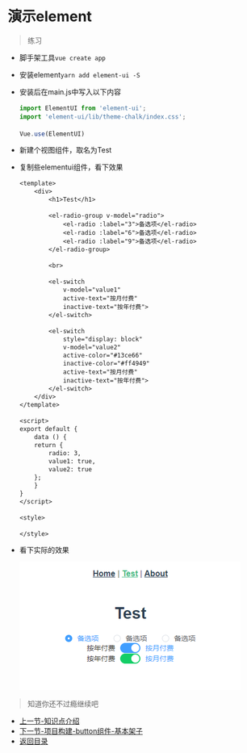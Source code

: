 # 演示element

> 练习

* 脚手架工具`vue create app`
* 安装element`yarn add element-ui -S`
* 安装后在main.js中写入以下内容
    ```js
    import ElementUI from 'element-ui';
    import 'element-ui/lib/theme-chalk/index.css';

    Vue.use(ElementUI)    
    ```

* 新建个视图组件，取名为Test
* 复制些elementui组件，看下效果
    ```vue
    <template>
        <div>
            <h1>Test</h1>

            <el-radio-group v-model="radio">
                <el-radio :label="3">备选项</el-radio>
                <el-radio :label="6">备选项</el-radio>
                <el-radio :label="9">备选项</el-radio>
            </el-radio-group>

            <br>

            <el-switch
                v-model="value1"
                active-text="按月付费"
                inactive-text="按年付费">
            </el-switch>
            
            <el-switch
                style="display: block"
                v-model="value2"
                active-color="#13ce66"
                inactive-color="#ff4949"
                active-text="按月付费"
                inactive-text="按年付费">
            </el-switch>
        </div>
    </template>

    <script>
    export default {
        data () {
        return {
            radio: 3,
            value1: true,
            value2: true
        };
        }
    }
    </script>

    <style>

    </style>    
    ```
* 看下实际的效果

    ![](./images/elementui的使用.jpg)    

> 知道你还不过瘾继续吧       

* [上一节-知识点介绍](../01-知识点介绍/知识点介绍.md)
* [下一节-项目构建-button组件-基本架子](../03-项目构建-button组件-基本架子/项目构建-button组件-基本架子.md)
* [返回目录](../../README.md)     
